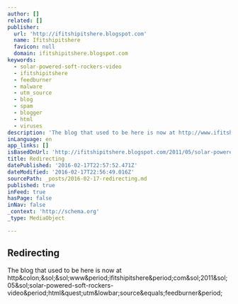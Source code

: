 ```yaml
---
author: []
related: []
publisher:
  url: 'http://ifitshipitshere.blogspot.com'
  name: Ifitshipitshere
  favicon: null
  domain: ifitshipitshere.blogspot.com
keywords:
  - solar-powered-soft-rockers-video
  - ifitshipitshere
  - feedburner
  - malware
  - utm_source
  - blog
  - spam
  - blogger
  - html
  - viruses
description: 'The blog that used to be here is now at http://www.ifitshipitshere.com/2011/05/solar-powered-soft-rockers-video.html?utm_source=feedburner.'
inLanguage: en
app_links: []
isBasedOnUrl: 'http://ifitshipitshere.blogspot.com/2011/05/solar-powered-soft-rockers-video.html?utm_source=feedburner'
title: Redirecting
datePublished: '2016-02-17T22:57:52.471Z'
dateModified: '2016-02-17T22:56:49.016Z'
sourcePath: _posts/2016-02-17-redirecting.md
published: true
inFeed: true
hasPage: false
inNav: false
_context: 'http://schema.org'
_type: MediaObject

---
```

<article style=""><h1>Redirecting</h1><p>The blog that used to be here is now at http&amp;colon;&amp;sol;&amp;sol;www&amp;period;ifitshipitshere&amp;period;com&amp;sol;2011&amp;sol;05&amp;sol;solar-powered-soft-rockers-video&amp;period;html&amp;quest;utm&amp;lowbar;source&amp;equals;feedburner&amp;period;</p></article>